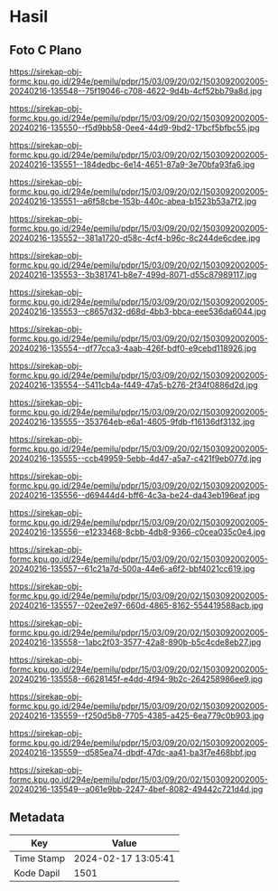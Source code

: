 # Hasil

## Foto C Plano

https://sirekap-obj-formc.kpu.go.id/294e/pemilu/pdpr/15/03/09/20/02/1503092002005-20240216-135548--75f19046-c708-4622-9d4b-4cf52bb79a8d.jpg

https://sirekap-obj-formc.kpu.go.id/294e/pemilu/pdpr/15/03/09/20/02/1503092002005-20240216-135550--f5d9bb58-0ee4-44d9-9bd2-17bcf5bfbc55.jpg

https://sirekap-obj-formc.kpu.go.id/294e/pemilu/pdpr/15/03/09/20/02/1503092002005-20240216-135551--184dedbc-6e14-4651-87a9-3e70bfa93fa6.jpg

https://sirekap-obj-formc.kpu.go.id/294e/pemilu/pdpr/15/03/09/20/02/1503092002005-20240216-135551--a6f58cbe-153b-440c-abea-b1523b53a7f2.jpg

https://sirekap-obj-formc.kpu.go.id/294e/pemilu/pdpr/15/03/09/20/02/1503092002005-20240216-135552--381a1720-d58c-4cf4-b96c-8c244de6cdee.jpg

https://sirekap-obj-formc.kpu.go.id/294e/pemilu/pdpr/15/03/09/20/02/1503092002005-20240216-135553--3b381741-b8e7-499d-8071-d55c87989117.jpg

https://sirekap-obj-formc.kpu.go.id/294e/pemilu/pdpr/15/03/09/20/02/1503092002005-20240216-135553--c8657d32-d68d-4bb3-bbca-eee536da6044.jpg

https://sirekap-obj-formc.kpu.go.id/294e/pemilu/pdpr/15/03/09/20/02/1503092002005-20240216-135554--df77cca3-4aab-426f-bdf0-e9cebd118926.jpg

https://sirekap-obj-formc.kpu.go.id/294e/pemilu/pdpr/15/03/09/20/02/1503092002005-20240216-135554--5411cb4a-f449-47a5-b276-2f34f0886d2d.jpg

https://sirekap-obj-formc.kpu.go.id/294e/pemilu/pdpr/15/03/09/20/02/1503092002005-20240216-135555--353764eb-e6a1-4605-9fdb-f16136df3132.jpg

https://sirekap-obj-formc.kpu.go.id/294e/pemilu/pdpr/15/03/09/20/02/1503092002005-20240216-135555--ccb49959-5ebb-4d47-a5a7-c421f9eb077d.jpg

https://sirekap-obj-formc.kpu.go.id/294e/pemilu/pdpr/15/03/09/20/02/1503092002005-20240216-135556--d69444d4-bff6-4c3a-be24-da43eb196eaf.jpg

https://sirekap-obj-formc.kpu.go.id/294e/pemilu/pdpr/15/03/09/20/02/1503092002005-20240216-135556--e1233468-8cbb-4db8-9366-c0cea035c0e4.jpg

https://sirekap-obj-formc.kpu.go.id/294e/pemilu/pdpr/15/03/09/20/02/1503092002005-20240216-135557--61c21a7d-500a-44e6-a6f2-bbf4021cc619.jpg

https://sirekap-obj-formc.kpu.go.id/294e/pemilu/pdpr/15/03/09/20/02/1503092002005-20240216-135557--02ee2e97-660d-4865-8162-554419588acb.jpg

https://sirekap-obj-formc.kpu.go.id/294e/pemilu/pdpr/15/03/09/20/02/1503092002005-20240216-135558--1abc2f03-3577-42a8-890b-b5c4cde8eb27.jpg

https://sirekap-obj-formc.kpu.go.id/294e/pemilu/pdpr/15/03/09/20/02/1503092002005-20240216-135558--6628145f-e4dd-4f94-9b2c-264258986ee9.jpg

https://sirekap-obj-formc.kpu.go.id/294e/pemilu/pdpr/15/03/09/20/02/1503092002005-20240216-135559--f250d5b8-7705-4385-a425-6ea779c0b903.jpg

https://sirekap-obj-formc.kpu.go.id/294e/pemilu/pdpr/15/03/09/20/02/1503092002005-20240216-135559--d585ea74-dbdf-47dc-aa41-ba3f7e468bbf.jpg

https://sirekap-obj-formc.kpu.go.id/294e/pemilu/pdpr/15/03/09/20/02/1503092002005-20240216-135549--a061e9bb-2247-4bef-8082-49442c721d4d.jpg


## Metadata

| Key        | Value               |
| ---------- | ------------------- |
| Time Stamp | 2024-02-17 13:05:41 |
| Kode Dapil | 1501                |



